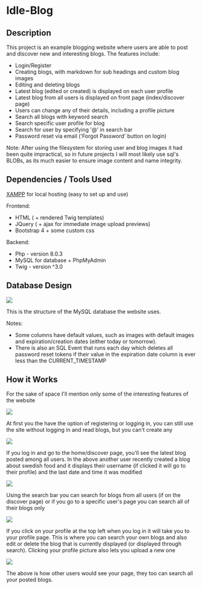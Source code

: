 # Idle-Blog
## Description

This project is an example blogging website where users are able to post and discover new and interesting blogs. The features include:
- Login/Register
- Creating blogs, with markdown for sub headings and custom blog images
- Editing and deleting blogs
- Latest blog (edited or created) is displayed on each user profile
- Latest blog from all users is displayed on front page (index/discover page)
- Users can change any of their details, including a profile picture
- Search all blogs with keyword search
- Search specific user profile for blog
- Search for user by specifying '@<username>' in search bar
- Password reset via email ('Forgot Password' button on login)

Note: After using the filesystem for storing user and blog images it had been quite impractical, so in future projects I will most likely use sql's BLOBs, as its much easier to ensure image content and name integrity.

## Dependencies / Tools Used

<a href="https://www.apachefriends.org/download.html">XAMPP</a> for local hosting (easy to set up and use)

Frontend:
- HTML ( + rendered Twig templates)
- JQuery ( + ajax for immediate image upload previews)
- Bootstrap 4 + some custom css

Backend:
- Php - version 8.0.3
- MySQL for database + PhpMyAdmin
- Twig - version ^3.0

## Database Design

![](/repo_imgs/dbdiagram.JPG)

This is the structure of the MySQL database the website uses. 

Notes:
- Some columns have default values, such as images with default images and expiration/creation dates (either today or tomorrow).
- There is also an SQL Event that runs each day which deletes all password reset tokens if their value in the expiration date column is ever less than the CURRENT_TIMESTAMP

## How it Works

For the sake of space I'll mention only some of the interesting features of the website

![](/repo_imgs/register.JPG)

At first you the have the option of registering or logging in, you can still use the site without logging in and read blogs, but you can't create any

![](/repo_imgs/discover.JPG)

If you log in and go to the home/discover page, you'll see the latest blog posted among all users. In the above another user recently created a blog about swedish food and it displays their username (if clicked it will go to their profile) and the last date and time it was modified

![](/repo_imgs/search.JPG)

Using the search bar you can search for blogs from all users (if on the discover page) or if you go to a specific user's page you can search all of their blogs only

![](/repo_imgs/profile_personal.JPG)

If you click on your profile at the top left when you log in it will take you to your profile page. This is where you can search your own blogs and also edit or delete the blog that is currently displayed (or displayed through search). Clicking your profile picture also lets you upload a new one

![](/repo_imgs/profile_other.JPG)

The above is how other users would see your page, they too can search all your posted blogs.
